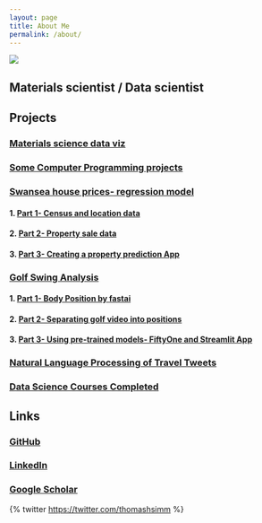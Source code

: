 ```yaml
---
layout: page
title: About Me
permalink: /about/
---
```

![]({{site.baseurl}}/images/header2.png)

## Materials scientist / Data scientist

## Projects

### [Materials science data viz](https://thomashsimm.com/2021/10/24/Data-Viz.html)

### [Some Computer Programming projects](https://thomashsimm.wordpress.com/computer-programming/)

### [Swansea house prices- regression model](https://thomashsimm.com/streamlit/randomforrests/houseprices/python/2022/02/23/SwanseaHousePriceApp.html)
#### 1.  [Part 1- Census and location data](https://thomashsimm.com/2021/08/04/Swansea-House-Price-Report.html)
#### 2.  [Part 2- Property sale data](https://thomashsimm.com/jupyter/python/randomforests/tabulardata/sklearn/2022/02/17/SwanseaHousePrices_Part2.html)
#### 3.  [Part 3- Creating a property prediction App](https://thomashsimm.com/streamlit/randomforrests/houseprices/python/2022/02/23/SwanseaHousePriceApp.html)

### [Golf Swing Analysis](https://thomashsimm.com/neural%20networks/fiftyone/golf%20swing/python/2022/02/27/GolfSwingPart3.html)
#### 1. [Part 1- Body Position by fastai](https://thomashsimm.com/jupyter/2021/12/01/GolfPos1FastAI.html)
#### 2. [Part 2- Separating golf video into positions](https://thomashsimm.com/neural%20networks/pytourch/golf%20swing/python/2022/02/26/GolfSwingPart2.html)
#### 3. [Part 3- Using pre-trained models- FiftyOne and Streamlit App](https://thomashsimm.com/neural%20networks/fiftyone/golf%20swing/python/2022/02/27/GolfSwingPart3.html)

### [Natural Language Processing of Travel Tweets](https://thomashsimm.com/nlp/sentiment%20analysis/zero%20shot/twitter/tweepy/python/2022/04/25/NLP-Of-TravelTweets.html)

### [Data Science Courses Completed](https://thomashsimm.wordpress.com/datascience_courses/)


## Links

### [GitHub](https://github.com/ThomasHSimm)

### [LinkedIn](https://www.linkedin.com/in/thomashsimm/)

### [Google Scholar](https://scholar.google.com/citations?user=HdPDn1sAAAAJ)


{% twitter https://twitter.com/thomashsimm %}